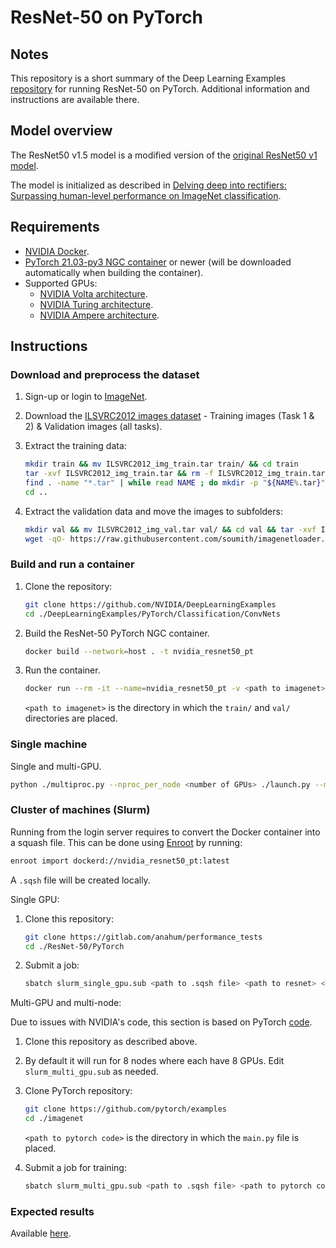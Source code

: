 # ResNet-50 on PyTorch

## Notes

This repository is a short summary of the Deep Learning Examples [repository](https://github.com/NVIDIA/DeepLearningExamples/tree/master/PyTorch/Classification/ConvNets/resnet50v1.5) for running ResNet-50 on PyTorch. Additional information and instructions are available there.

## Model overview

The ResNet50 v1.5 model is a modified version of the [original ResNet50 v1 model](https://arxiv.org/abs/1512.03385).

The model is initialized as described in [Delving deep into rectifiers: Surpassing human-level performance on ImageNet classification](https://arxiv.org/pdf/1502.01852.pdf).

## Requirements

* [NVIDIA Docker](https://github.com/NVIDIA/nvidia-docker).
* [PyTorch 21.03-py3 NGC container](https://ngc.nvidia.com/registry/nvidia-pytorch) or newer (will be downloaded automatically when building the container).
* Supported GPUs:
  * [NVIDIA Volta architecture](https://www.nvidia.com/en-us/data-center/volta-gpu-architecture/).
  * [NVIDIA Turing architecture](https://www.nvidia.com/en-us/geforce/turing/).
  * [NVIDIA Ampere architecture](https://www.nvidia.com/en-us/data-center/nvidia-ampere-gpu-architecture/).

## Instructions

### Download and preprocess the dataset

1. Sign-up or login to [ImageNet](https://image-net.org/).
2. Download the [ILSVRC2012 images dataset](https://image-net.org/challenges/LSVRC/2012/2012-downloads.php) - Training images (Task 1 & 2) & Validation images (all tasks).
3. Extract the training data:

    ```bash
    mkdir train && mv ILSVRC2012_img_train.tar train/ && cd train
    tar -xvf ILSVRC2012_img_train.tar && rm -f ILSVRC2012_img_train.tar
    find . -name "*.tar" | while read NAME ; do mkdir -p "${NAME%.tar}"; tar -xvf "${NAME}" -C "${NAME%.tar}"; rm -f "${NAME}"; done
    cd ..
    ```

4. Extract the validation data and move the images to subfolders:

    ```bash
    mkdir val && mv ILSVRC2012_img_val.tar val/ && cd val && tar -xvf ILSVRC2012_img_val.tar
    wget -qO- https://raw.githubusercontent.com/soumith/imagenetloader.torch/master/valprep.sh | bash
    ```

### Build and run a container

1. Clone the repository:

    ```bash
    git clone https://github.com/NVIDIA/DeepLearningExamples
    cd ./DeepLearningExamples/PyTorch/Classification/ConvNets
    ```

2. Build the ResNet-50 PyTorch NGC container.

    ```bash
    docker build --network=host . -t nvidia_resnet50_pt
    ```

3. Run the container.

    ```bash
    docker run --rm -it --name=nvidia_resnet50_pt -v <path to imagenet>:/imagenet --ipc=host nvidia_resnet50_pt
    ```

    `<path to imagenet>`  is the directory in which the `train/` and `val/` directories are placed.

### Single machine

Single and multi-GPU.

```bash
python ./multiproc.py --nproc_per_node <number of GPUs> ./launch.py --model resnet50 --precision <TF32|FP32|AMP> --mode <benchmark_training|benchmark_inference> --platform <DGX1V|DGX2V|DGXA100> /imagenet --raport-file benchmark.json --epochs 1 --prof 100
```

### Cluster of machines (Slurm)

Running from the login server requires to convert the Docker container into a squash file. This can be done using [Enroot](https://github.com/NVIDIA/enroot) by running:

```bash
enroot import dockerd://nvidia_resnet50_pt:latest
```

A `.sqsh` file will be created locally.

Single GPU:

1. Clone this repository:

    ```bash
    git clone https://gitlab.com/anahum/performance_tests
    cd ./ResNet-50/PyTorch
    ```

2. Submit a job:

    ```bash
    sbatch slurm_single_gpu.sub <path to .sqsh file> <path to resnet> <TF32|FP32|AMP> <benchmark_training|benchmark_inference> <DGX1V|DGX2V|DGXA100>
    ```

Multi-GPU and multi-node:

Due to issues with NVIDIA's code, this section is based on PyTorch [code](https://github.com/pytorch/examples/tree/master/imagenet).

1. Clone this repository as described above.

2. By default it will run for 8 nodes where each have 8 GPUs. Edit `slurm_multi_gpu.sub` as needed.

3. Clone PyTorch repository:

    ```bash
    git clone https://github.com/pytorch/examples
    cd ./imagenet
    ```

    `<path to pytorch code>`  is the directory in which the `main.py` file is placed.

4. Submit a job for training:

    ```bash
    sbatch slurm_multi_gpu.sub <path to .sqsh file> <path to pytorch code> <path to resnet>
    ```

### Expected results

Available [here](https://github.com/NVIDIA/DeepLearningExamples/tree/master/PyTorch/Classification/ConvNets/resnet50v1.5#results).
